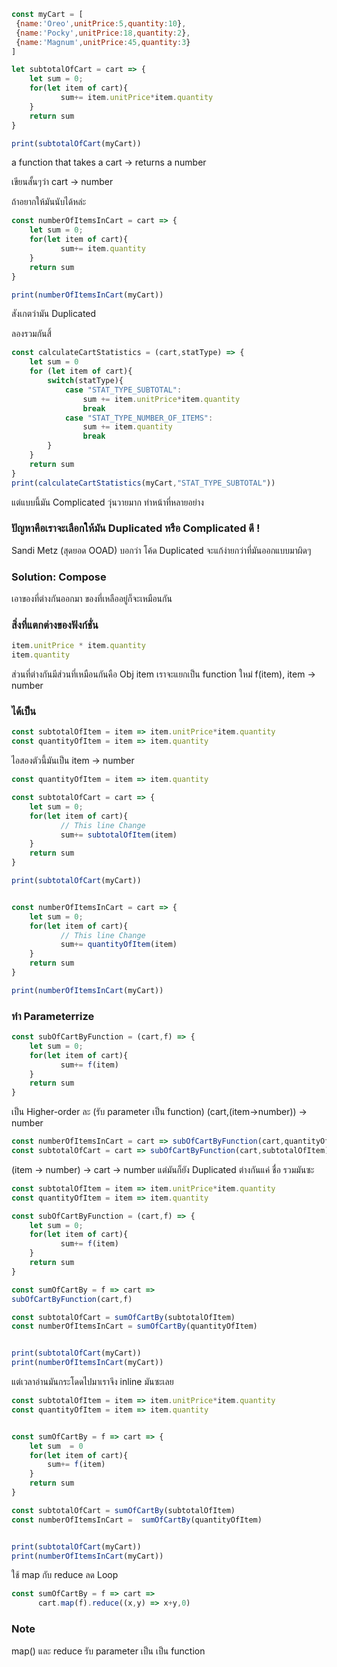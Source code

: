 ```javascript
const myCart = [
 {name:'Oreo',unitPrice:5,quantity:10},
 {name:'Pocky',unitPrice:18,quantity:2},
 {name:'Magnum',unitPrice:45,quantity:3}
]

let subtotalOfCart = cart => {
    let sum = 0;
    for(let item of cart){
           sum+= item.unitPrice*item.quantity
    }
    return sum
}

print(subtotalOfCart(myCart))
```


a function  that takes a cart -> returns a number

เขียนสั้นๆว่า  cart -> number

  ถ้าอยากให้มันนับได้หล่ะ

```javascript
const numberOfItemsInCart = cart => {
    let sum = 0;
    for(let item of cart){
           sum+= item.quantity
    }
    return sum  
}

print(numberOfItemsInCart(myCart))
```
สังเกตว่ามัน Duplicated

ลองรวมกันสิ้
```javascript
const calculateCartStatistics = (cart,statType) => {
    let sum = 0
    for (let item of cart){
        switch(statType){
            case "STAT_TYPE_SUBTOTAL":
                sum += item.unitPrice*item.quantity
                break
            case "STAT_TYPE_NUMBER_OF_ITEMS":
                sum += item.quantity
                break
        }
    }
    return sum
}
print(calculateCartStatistics(myCart,"STAT_TYPE_SUBTOTAL"))
```
แต่แบบนี้มัน Complicated วุ่นวายมาก ทำหน้าที่หลายอย่าง

### ปัญหาคือเราจะเลือกให้มัน Duplicated หรือ Complicated ดี !

Sandi Metz (สุดยอด OOAD) บอกว่า
โค้ด Duplicated จะแก้ง่ายกว่าที่มันออกแบบมาผิดๆ

### Solution: Compose  

เอาของที่ต่างกันออกมา ของที่เหลืออยู่ก็จะเหมือนกัน
###  สิ่งที่แตกต่างของฟังก์ชั่น
```javascript
item.unitPrice * item.quantity
item.quantity
```
ส่วนที่ต่างกันมีส่วนที่เหมือนกันคือ Obj item
เราจะแยกเป็น function ใหม่ f(item),
item -> number
### ได้เป็น
```javascript
const subtotalOfItem = item => item.unitPrice*item.quantity
const quantityOfItem = item => item.quantity
```
ไอสองตัวนี้มันเป็น item -> number

```javascript
const quantityOfItem = item => item.quantity

const subtotalOfCart = cart => {
    let sum = 0;
    for(let item of cart){
           // This line Change
           sum+= subtotalOfItem(item)
    }
    return sum
}

print(subtotalOfCart(myCart))


const numberOfItemsInCart = cart => {
    let sum = 0;
    for(let item of cart){
           // This line Change
           sum+= quantityOfItem(item)
    }
    return sum  
}

print(numberOfItemsInCart(myCart))
```

### ทำ Parameterrize

```javascript
const subOfCartByFunction = (cart,f) => {
    let sum = 0;
    for(let item of cart){
           sum+= f(item)
    }
    return sum
}
```
เป็น  Higher-order   ละ (รับ parameter เป็น function)
(cart,(item->number)) -> number


```javascript
const numberOfItemsInCart = cart => subOfCartByFunction(cart,quantityOfItem)
const subtotalOfCart = cart => subOfCartByFunction(cart,subtotalOfItem)
```
(item -> number) -> cart -> number
แต่มันก็ยัง  Duplicated ต่างกันแค่ ชื่อ   รวมมันซะ

```javascript
const subtotalOfItem = item => item.unitPrice*item.quantity
const quantityOfItem = item => item.quantity

const subOfCartByFunction = (cart,f) => {
    let sum = 0;
    for(let item of cart){
           sum+= f(item)
    }
    return sum
}

const sumOfCartBy = f => cart =>  
subOfCartByFunction(cart,f)

const subtotalOfCart = sumOfCartBy(subtotalOfItem)
const numberOfItemsInCart = sumOfCartBy(quantityOfItem)


print(subtotalOfCart(myCart))
print(numberOfItemsInCart(myCart))
```
แต่เวลาอ่านมันกระโดดไปมาเราจึง inline มันซะเลย
```javascript
const subtotalOfItem = item => item.unitPrice*item.quantity
const quantityOfItem = item => item.quantity


const sumOfCartBy = f => cart => {
    let sum  = 0
    for(let item of cart){
        sum+= f(item)
    }
    return sum
}

const subtotalOfCart = sumOfCartBy(subtotalOfItem)
const numberOfItemsInCart =  sumOfCartBy(quantityOfItem)


print(subtotalOfCart(myCart))
print(numberOfItemsInCart(myCart))
```
ใช้ map กับ reduce ลด Loop
```javascript
const sumOfCartBy = f => cart =>
      cart.map(f).reduce((x,y) => x+y,0)
```
### Note
 map() และ reduce รับ parameter เป็น เป็น function
